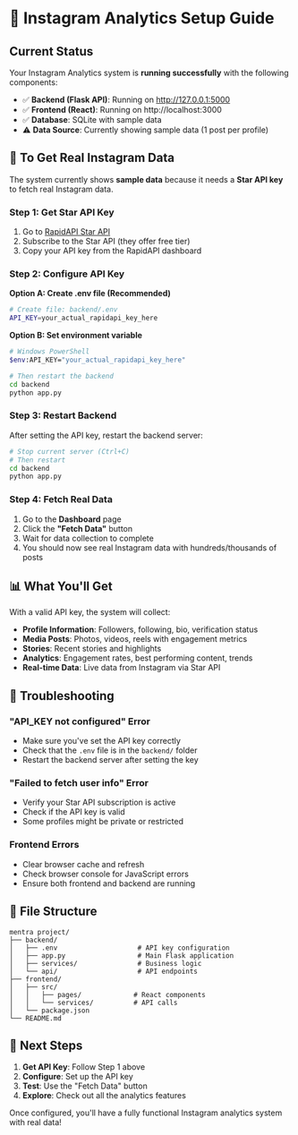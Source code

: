 # 🚀 Instagram Analytics Setup Guide

## Current Status

Your Instagram Analytics system is **running successfully** with the following components:

- ✅ **Backend (Flask API)**: Running on http://127.0.0.1:5000
- ✅ **Frontend (React)**: Running on http://localhost:3000
- ✅ **Database**: SQLite with sample data
- ⚠️ **Data Source**: Currently showing sample data (1 post per profile)

## 🔑 To Get Real Instagram Data

The system currently shows **sample data** because it needs a **Star API key** to fetch real Instagram data.

### Step 1: Get Star API Key

1. Go to [RapidAPI Star API](https://rapidapi.com/star-api/)
2. Subscribe to the Star API (they offer free tier)
3. Copy your API key from the RapidAPI dashboard

### Step 2: Configure API Key

**Option A: Create .env file (Recommended)**
```bash
# Create file: backend/.env
API_KEY=your_actual_rapidapi_key_here
```

**Option B: Set environment variable**
```bash
# Windows PowerShell
$env:API_KEY="your_actual_rapidapi_key_here"

# Then restart the backend
cd backend
python app.py
```

### Step 3: Restart Backend

After setting the API key, restart the backend server:
```bash
# Stop current server (Ctrl+C)
# Then restart
cd backend
python app.py
```

### Step 4: Fetch Real Data

1. Go to the **Dashboard** page
2. Click the **"Fetch Data"** button
3. Wait for data collection to complete
4. You should now see real Instagram data with hundreds/thousands of posts

## 📊 What You'll Get

With a valid API key, the system will collect:

- **Profile Information**: Followers, following, bio, verification status
- **Media Posts**: Photos, videos, reels with engagement metrics
- **Stories**: Recent stories and highlights
- **Analytics**: Engagement rates, best performing content, trends
- **Real-time Data**: Live data from Instagram via Star API

## 🔧 Troubleshooting

### "API_KEY not configured" Error
- Make sure you've set the API key correctly
- Check that the `.env` file is in the `backend/` folder
- Restart the backend server after setting the key

### "Failed to fetch user info" Error
- Verify your Star API subscription is active
- Check if the API key is valid
- Some profiles might be private or restricted

### Frontend Errors
- Clear browser cache and refresh
- Check browser console for JavaScript errors
- Ensure both frontend and backend are running

## 📁 File Structure

```
mentra project/
├── backend/
│   ├── .env                    # API key configuration
│   ├── app.py                  # Main Flask application
│   ├── services/               # Business logic
│   └── api/                    # API endpoints
├── frontend/
│   ├── src/
│   │   ├── pages/             # React components
│   │   └── services/          # API calls
│   └── package.json
└── README.md
```

## 🎯 Next Steps

1. **Get API Key**: Follow Step 1 above
2. **Configure**: Set up the API key
3. **Test**: Use the "Fetch Data" button
4. **Explore**: Check out all the analytics features

Once configured, you'll have a fully functional Instagram analytics system with real data!


